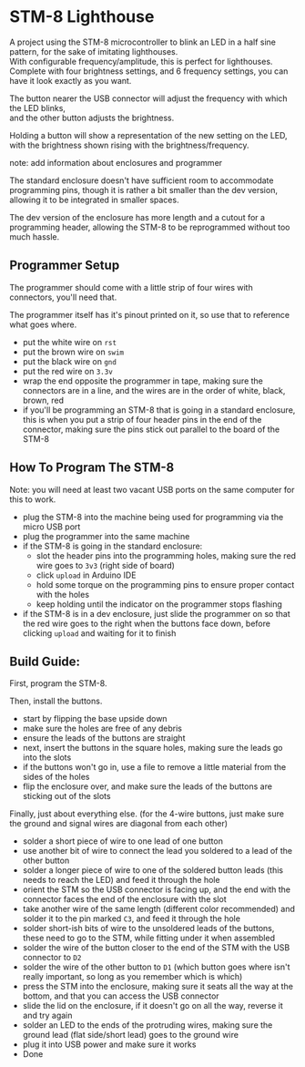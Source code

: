 # STM-8 Lighthouse

A project using the STM-8 microcontroller to blink an LED in a half sine pattern, for the sake of imitating lighthouses.  
With configurable frequency/amplitude, this is perfect for lighthouses.  
Complete with four brightness settings, and 6 frequency settings, you can have it look exactly as you want.  

The button nearer the USB connector will adjust the frequency with which the LED blinks,  
and the other button adjusts the brightness.

Holding a button will show a representation of the new setting on the LED, with the brightness shown rising with the brightness/frequency.

note: add information about enclosures and programmer

The standard enclosure doesn't have sufficient room to accommodate programming pins, though it is rather a bit smaller than the dev version, allowing it to be integrated in smaller spaces.

The dev version of the enclosure has more length and a cutout for a programming header, allowing the STM-8 to be reprogrammed without too much hassle.

## Programmer Setup

The programmer should come with a little strip of four wires with connectors, you'll need that.

The programmer itself has it's pinout printed on it, so use that to reference what goes where.

- put the white wire on `rst`
- put the brown wire on `swim`
- put the black wire on `gnd`
- put the red wire on `3.3v`
- wrap the end opposite the programmer in tape, making sure the connectors are in a line, and the wires are in the order of white, black, brown, red
- if you'll be programming an STM-8 that is going in a standard enclosure, this is when you put a strip of four header pins in the end of the connector, making sure the pins stick out parallel to the board of the STM-8

## How To Program The STM-8

  Note: you will need at least two vacant USB ports on the same computer for this to work.

- plug the STM-8 into the machine being used for programming via the micro USB port
- plug the programmer into the same machine
- if the STM-8 is going in the standard enclosure:
  -  slot the header pins into the programming holes, making sure the red wire goes to `3v3` (right side of board)
  -  click `upload` in Arduino IDE
  -  hold some torque on the programming pins to ensure proper contact with the holes
  -  keep holding until the indicator on the programmer stops flashing
- if the STM-8 is in a dev enclosure, just slide the programmer on so that the red wire goes to the right when the buttons face down, before clicking `upload` and waiting for it to finish

## Build Guide:

First, program the STM-8.

Then, install the buttons.

- start by flipping the base upside down
- make sure the holes are free of any debris
- ensure the leads of the buttons are straight
- next, insert the buttons in the square holes, making sure the leads go into the slots
- if the buttons won't go in, use a file to remove a little material from the sides of the holes
- flip the enclosure over, and make sure the leads of the buttons are sticking out of the slots

Finally, just about everything else. (for the 4-wire buttons, just make sure the ground and signal wires are diagonal from each other)

 - solder a short piece of wire to one lead of one button
 - use another bit of wire to connect the lead you soldered to a lead of the other button
 - solder a longer piece of wire to one of the soldered button leads (this needs to reach the LED) and feed it through the hole
 - orient the STM so the USB connector is facing up, and the end with the connector faces the end of the enclosure with the slot
 - take another wire of the same length (different color recommended) and solder it to the pin marked `C3`, and feed it through the hole
 - solder short-ish bits of wire to the unsoldered leads of the buttons, these need to go to the STM, while fitting under it when assembled
 - solder the wire of the button closer to the end of the STM with the USB connector to `D2`
 - solder the wire of the other button to `D1`  (which button goes where isn't really important, so long as you remember which is which)
 - press the STM into the enclosure, making sure it seats all the way at the bottom, and that you can access the USB connector
 - slide the lid on the enclosure, if it doesn't go on all the way, reverse it and try again
 - solder an LED to the ends of the protruding wires, making sure the ground lead (flat side/short lead) goes to the ground wire
 - plug it into USB power and make sure it works
 - Done
